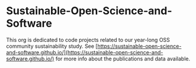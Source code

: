 # Sustainable-Open-Science-and-Software

This org is dedicated to code projects related to our year-long OSS community sustainability study. See [https://sustainable-open-science-and-software.github.io/](https://sustainable-open-science-and-software.github.io/) for more info about the publications and data available. 
